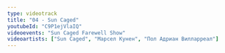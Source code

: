 ```yaml
---
type: videotrack
title: "04 - Sun Caged"
youtubeId: "C9P1ejVlaIQ"
videoevents: "Sun Caged Farewell Show"
videoartists: ["Sun Caged", "Марсел Кунен", "Пол Адриан Вилларреал"]
---
```

